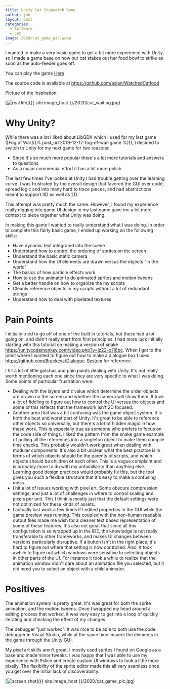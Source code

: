 ```yaml
---
title: Unity Cat Stopwatch Game
author: jon
layout: post
categories:
  - Software
  - Cat
image: 2020/cat_game_pic.webp
---
```


I wanted to make a very basic game to get a bit more experience with Unity, so I made a game base on how our cat stakes out her food bowl to strike as soon as the auto-feeder goes off.

You can play the game [Here](https://www.robopenguins.com/assets/wp-content/pages/WatchedCatFood/)

The source code is available at <https://github.com/axlan/WatchedCatfood>

Picture of the inspiration:

[<img class="aligncenter wp-image-373 size-medium" src="{{ site.image_host }}/2020/cat_waiting_thumb.webp" alt="real life">]({{ site.image_host }}/2020/cat_waiting.jpg)

# Why Unity?

While there was a lot I liked about LibGDX which I used for my last game ([Fog of War]({% post_url 2019-12-17-fog-of-war-game %})), I decided to switch to Unity for my next game for two reasons:

 * Since it's so much more popular there's a lot more tutorials and answers to questions
 * As a major commercial effort it has a lot more polish

The last few times I've looked at Unity I had trouble getting over the learning curve. I was frustrated by the overall design that favored the GUI over code, spread logic and into many hard to trace pieces, and had abstractions meant to support 3D as well as 2D.

This attempt was pretty much the same. However, I found my experience really digging into game UI design in my last game gave me a bit more context to piece together what Unity was doing.

In making this game I wanted to really understand what I was doing. In order to complete this fairly basic game, I ended up working on the following skills:

 * Have dynamic text integrated into the scene
 * Understand how to control the ordering of sprites on the screen
 * Understand the basic static camera
 * Understand how the UI elements are drawn versus the objects "in the world"
 * The basics of how particle effects work
 * How to use the animator to do animated sprites and motion tweens
 * Get a better handle on how to organize the my scripts
 * Cleanly reference objects in my scripts without a lot of redundant strings
 * Understand how to deal with pixelated textures

# Pain Points

I initially tried to go off of one of the built in tutorials, but these had a lot going on, and didn't really start from first principles. I had more luck initially starting with this tutorial on making a version of snake <https://unitycodemonkey.com/video.php?v=Iz22-o7l6bc>. When I got to the point where I wanted to figure out how to make a dialogue box I used <https://github.com/Brackeys/Dialogue-System> for reference.

I hit a lot of little gotchas and pain points dealing with Unity. It's not really worth mentioning each one since they are very specific to what I was doing. Some points of particular frustration were:

 * Dealing with the layers and z value which determine the order objects are drawn on the screen and whether the camera will show them. It took a lot of fiddling to figure out how to control the UI versus the objects and some of this reflects that the framework isn't 2D focused. 
 * Another area that was a bit confusing was the game object system. It is both the best and worst part of Unity. It's great to be able to reference other objects so universally, but there's a lot of hidden magic in how these work. This is especially true as someone who prefers to focus on the code side of things. I liked the pattern from the snake game example of pulling all the references into a singleton object to make them compile time checks. This probably wouldn't work great when dealing with modular components. It's also a bit unclear what the best practice is in terms of which objects should be the parents of scripts, and which objects should be children of each other. This is a vague complaint and is probably more to do with my unfamiliarity than anything else. Learning good design practices would probably fix this, but the tool gives you such a flexible structure that it's easy to make a confusing mess.
 * I hit a lot of issues working with pixel art. Some obscure compression settings, and just a lot of challenges in where to control scaling and pixels per unit. This I think is mostly just that the default settings were not optimized for these kinds of assets.
 * I actually lost work a few times if I edited properties in the GUI while the game preview was running. This coupled with the non-human readable output files made me wish for a cleaner text based representation of some of these features. It's also not great that since all this configuration is so wrapped up in the IDE, the knowledge is not really transferable to other frameworks, and makes UI changes between versions particularly disruptive. If a button isn't in the right place, it's hard to figure out where that setting is now controlled. Also, it took awhile to figure out which windows were sensitive to selecting objects in other parts of the UI. For instance it took a while to realize that the animation window didn't care about an animation file you selected, but it did need you to select an object with a child animator.

# Positives

The animation system is pretty great. It's was great for both the sprite animation, and the motion tweens. Once I wrapped my head around a editing process that worked, it was very easy to get into a loop of quickly iterating and checking the effect of my changes.

The debugger "just worked". It was nice to be able to both use the code debugger in Visual Studio, while at the same time inspect the elements in the game through the Unity GUI.

My pixel art skills aren't great. I mostly used sprites I found on Google as a base and made minor tweaks. I was happy that I was able to use my experience with 9slice and create custom UI windows to look a little more pixelly. The flexibility of the sprite editor made this all very seamless once you get over the initial lack of discoverability.

[<img class="aligncenter wp-image-373 size-medium" src="{{ site.image_host }}/2020/cat_game_pic.webp" alt="screen shot">]({{ site.image_host }}/2020/cat_game_pic.jpg)
